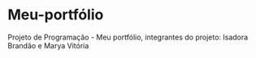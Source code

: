 # Meu-portfólio
Projeto de Programação - Meu portfólio, integrantes do projeto: Isadora Brandão e Marya Vitória
